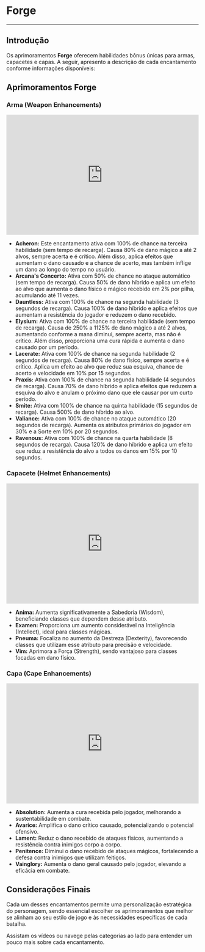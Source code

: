 # Forge
---

## Introdução
Os  aprimoramentos **Forge** oferecem habilidades bônus únicas para armas, capacetes e capas. A seguir, apresento a descrição de cada encantamento conforme informações disponíveis:​

## Aprimoramentos Forge

### Arma (Weapon Enhancements)

<iframe width="100%" height="315" src="https://www.youtube.com/embed/zYw-bprNg7M?si=RomrmCKJTcnuilJY" title="YouTube video player" frameborder="0" allow="accelerometer; autoplay; clipboard-write; encrypted-media; gyroscope; picture-in-picture; web-share" referrerpolicy="strict-origin-when-cross-origin" allowfullscreen></iframe>

- **Acheron:** Este encantamento ativa com 100% de chance na terceira habilidade (sem tempo de recarga). Causa 80% de dano mágico a até 2 alvos, sempre acerta e é crítico. Além disso, aplica efeitos que aumentam o dano causado e a chance de acerto, mas também inflige um dano ao longo do tempo no usuário.​
- **Arcana's Concerto:** Ativa com 50% de chance no ataque automático (sem tempo de recarga). Causa 50% de dano híbrido e aplica um efeito ao alvo que aumenta o dano físico e mágico recebido em 2% por pilha, acumulando até 11 vezes.​
- **Dauntless:** Ativa com 100% de chance na segunda habilidade (3 segundos de recarga). Causa 100% de dano híbrido e aplica efeitos que aumentam a resistência do jogador e reduzem o dano recebido.
- ​**Elysium:** Ativa com 100% de chance na terceira habilidade (sem tempo de recarga). Causa de 250% a 1125% de dano mágico a até 2 alvos, aumentando conforme a mana diminui, sempre acerta, mas não é crítico. Além disso, proporciona uma cura rápida e aumenta o dano causado por um período.​
- **Lacerate:** Ativa com 100% de chance na segunda habilidade (2 segundos de recarga). Causa 80% de dano físico, sempre acerta e é crítico. Aplica um efeito ao alvo que reduz sua esquiva, chance de acerto e velocidade em 10% por 15 segundos.​
- **Praxis:** Ativa com 100% de chance na segunda habilidade (4 segundos de recarga). Causa 70% de dano híbrido e aplica efeitos que reduzem a esquiva do alvo e anulam o próximo dano que ele causar por um curto período.​
- **Smite:** Ativa com 100% de chance na quinta habilidade (15 segundos de recarga). Causa 500% de dano híbrido ao alvo.​
- **Valiance:** Ativa com 100% de chance no ataque automático (20 segundos de recarga). Aumenta os atributos primários do jogador em 30% e a Sorte em 10% por 20 segundos.​
- **Ravenous:** Ativa com 100% de chance na quarta habilidade (8 segundos de recarga). Causa 120% de dano híbrido e aplica um efeito que reduz a resistência do alvo a todos os danos em 15% por 10 segundos.​

### Capacete (Helmet Enhancements)
<iframe width="100%" height="315" src="https://www.youtube.com/embed/W-apVi0yO58?si=ebyQPm7Q2vEoRc3_" title="YouTube video player" frameborder="0" allow="accelerometer; autoplay; clipboard-write; encrypted-media; gyroscope; picture-in-picture; web-share" referrerpolicy="strict-origin-when-cross-origin" allowfullscreen></iframe>

- **Anima:** Aumenta significativamente a Sabedoria (Wisdom), beneficiando classes que dependem desse atributo.​
- **Examen:** Proporciona um aumento considerável na Inteligência (Intellect), ideal para classes mágicas.​
- **Pneuma:** Focaliza no aumento da Destreza (Dexterity), favorecendo classes que utilizam esse atributo para precisão e velocidade.​
- **Vim:** Aprimora a Força (Strength), sendo vantajoso para classes focadas em dano físico.​

### Capa (Cape Enhancements)
<iframe width="100%" height="315" src="https://www.youtube.com/embed/xsLY8Ex7xeE?si=Q_Lxz7nA6-6glzhX" title="YouTube video player" frameborder="0" allow="accelerometer; autoplay; clipboard-write; encrypted-media; gyroscope; picture-in-picture; web-share" referrerpolicy="strict-origin-when-cross-origin" allowfullscreen></iframe>

- **Absolution:** Aumenta a cura recebida pelo jogador, melhorando a sustentabilidade em combate.​
- **Avarice:** Amplifica o dano crítico causado, potencializando o potencial ofensivo.​
- **Lament:** Reduz o dano recebido de ataques físicos, aumentando a resistência contra inimigos corpo a corpo.​
- **Penitence:** Diminui o dano recebido de ataques mágicos, fortalecendo a defesa contra inimigos que utilizam feitiços.​
- **Vainglory:** Aumenta o dano geral causado pelo jogador, elevando a eficácia em combate.​

## Considerações Finais
Cada um desses encantamentos permite uma personalização estratégica do personagem, sendo essencial escolher os aprimoramentos que melhor se alinham ao seu estilo de jogo e às necessidades específicas de cada batalha.

Assistam os vídeos ou navege pelas categorias ao lado para entender um pouco mais sobre cada encantamento.

